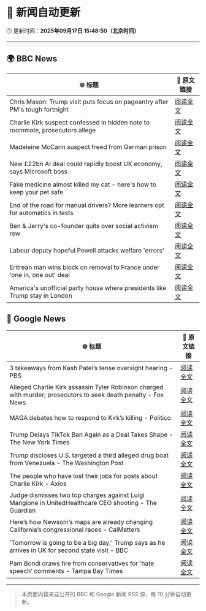 # 🧠 新闻自动更新

🕒 更新时间：**2025年09月17日 15:48:50（北京时间）**

---

## 🌍 BBC News

| 🌐 标题 | 🔗 原文链接 |
|--------|-------------|
| Chris Mason: Trump visit puts focus on pageantry after PM's tough fortnight | [阅读全文](https://www.bbc.com/news/articles/c80gk8j8epvo?at_medium=RSS&at_campaign=rss) |
| Charlie Kirk suspect confessed in hidden note to roommate, prosecutors allege | [阅读全文](https://www.bbc.com/news/articles/ckg2r8lvjn2o?at_medium=RSS&at_campaign=rss) |
| Madeleine McCann suspect freed from German prison | [阅读全文](https://www.bbc.com/news/articles/cy4rydzmrmvo?at_medium=RSS&at_campaign=rss) |
| New £22bn AI deal could rapidly boost UK economy, says Microsoft boss | [阅读全文](https://www.bbc.com/news/articles/c7016ljre03o?at_medium=RSS&at_campaign=rss) |
| Fake medicine almost killed my cat - here's how to keep your pet safe | [阅读全文](https://www.bbc.com/news/articles/cy9n0y34z14o?at_medium=RSS&at_campaign=rss) |
| End of the road for manual drivers? More learners opt for automatics in tests | [阅读全文](https://www.bbc.com/news/articles/c80gk97xe85o?at_medium=RSS&at_campaign=rss) |
| Ben & Jerry's co-founder quits over social activism row | [阅读全文](https://www.bbc.com/news/articles/c4g58xx1eero?at_medium=RSS&at_campaign=rss) |
| Labour deputy hopeful Powell attacks welfare 'errors' | [阅读全文](https://www.bbc.com/news/articles/cly6gevkn7zo?at_medium=RSS&at_campaign=rss) |
| Eritrean man wins block on removal to France under 'one in, one out' deal | [阅读全文](https://www.bbc.com/news/articles/c1dqe2443l1o?at_medium=RSS&at_campaign=rss) |
| America's unofficial party house where presidents like Trump stay in London | [阅读全文](https://www.bbc.com/news/articles/cn0x2vxl7gjo?at_medium=RSS&at_campaign=rss) |

## 📰 Google News

| 🌐 标题 | 🔗 原文链接 |
|--------|-------------|
| 3 takeaways from Kash Patel’s tense oversight hearing - PBS | [阅读全文](https://news.google.com/rss/articles/CBMilAFBVV95cUxNYkhDdzJhdXRHejQ4bUJ1QmdrTVNyZlhmTE9QOUJUaFdOUGN5dEpRNHdoS0JOY0tTamM1OUR5OTBZaW51cGRJMnk1dWQtT2lfU0NTRnREbkI0c2JYcWF5RXp5a1FvT3BIeG5WWjJ0dkpWdmpLU3N1VG1DcXBOcTJVeTRfZ2dGQVl5M3ZfdU9veEZWWWV30gGaAUFVX3lxTFB5bkh0RFpOdE40c1NPck5rcU95OXp5aDZPYXh2TUdBQUs0b3NzNHFwX2ZGNkpfVkhhMTBONE9wRThXMXZ5bFo0UDRfcDN1VVlZYVk1Qnpuc3I0Qk1zU1hOTGpsWXp3RnNVNVUzZm1KY2NlRElYa0FoTmJ6NEFNNV9JRUJEMUFJNENQUThUV0pRWDNpdXhOZG9uV0E?oc=5) |
| Alleged Charlie Kirk assassin Tyler Robinson charged with murder; prosecutors to seek death penalty - Fox News | [阅读全文](https://news.google.com/rss/articles/CBMiogFBVV95cUxQMXRoVWVlYVBCcWFKSm9ELWVxclFmc0tJQ3RVT3lFeGdad041blpSMXFJSzZWYTZVT0FQclBVeDZicS1VT0NKbXJtbmZ4UTRMZUFvdDNjTUdTZTVJMHFhbG5lVUhXSk1DMXR4VE5QRDMyZlJYYVdPUktBR2VyLVhBVF85Sl9KWG9jUGNwT2RmdmdJMDM1bFNoWHNDRDFRdE5KVWfSAacBQVVfeXFMTnhrUDJFYWJvMUEyYkpfUjl1UWNtWlI0S2xIZFl0bDI0YjFQT2EwMkgwMm1SZy1PbklrRlNqZVBUclRmTjNLRlktOUpiQ0JEZWVqc0wtdE5GaE5FOGhqNGFseHFuQ1lEWHRFTzU3SXVycXhNYzlQbE1JLTFfc0xJekJWSGV3SU92V3FvbGNOS05sUzRPeFlpSjdzSGg0emszaTlEU2lFSDg?oc=5) |
| MAGA debates how to respond to Kirk’s killing - Politico | [阅读全文](https://news.google.com/rss/articles/CBMimgFBVV95cUxQZHhZNmJnRFQyU0l6aXcxb2RaVFVJWlh4cVNBNW8yeXNUNElobDFoMzE5LWk0UVplUnVCTXFLSWxUaVdndmxWRUJhbmZpazNEWVVUbzRjdGh3YXJCeXNaa2hSa3FtZWlKRUpWbTFxRi11azJ4dWtLa3JKX1JWLXFWdWpKVmlOcmRNZ3RScFctU3U4NV9WWndjVFBR?oc=5) |
| Trump Delays TikTok Ban Again as a Deal Takes Shape - The New York Times | [阅读全文](https://news.google.com/rss/articles/CBMiekFVX3lxTE1MUFdZbmJPekRMUGtwOUJ3SjdoSnlOdFVvRFN0RnRNa1pRUzRTNnV4OU9fOG5jRGZqVjg2ZjdaSnBSOVpnUk1keXZlaXltdmt2MG53Tkc1YVJ0RmZ2MFFzM3h4RHUzRm5UOXJERGgyMWhhWmlrMF9JRHVB?oc=5) |
| Trump discloses U.S. targeted a third alleged drug boat from Venezuela - The Washington Post | [阅读全文](https://news.google.com/rss/articles/CBMiiwFBVV95cUxNMDN5b3ZnWEZNQ2Ztd3NnODljRmxmM3RQMFRTakRGV2ZBYzdDbmtYZGZLTVM1R1BabFFfVWRRclJxVVdSanYtTDNxLVFReFZQVVVHcGU4QmZmTGJYOUZiby0ybi1NemY2QjREai1CMVF1VG82Q2pyRTBxRHBpWE9ldnVva0h4YnVxNGVz?oc=5) |
| The people who have lost their jobs for posts about Charlie Kirk - Axios | [阅读全文](https://news.google.com/rss/articles/CBMie0FVX3lxTE1SSm9XWlBaQ0JFaHd1OUo1YzdpeFhzbVpMVXpzT1ozekZkOXNJN1FSYlo2b29VUnUwSE14QnJ2YV9TbDh0Z1E2U25tNXF5T3N1QjlGOGJKdi1LTmlxSDM1X1B3dFBjRHFCRjl6bDZ4Z0VteDEtUEdWRXl1OA?oc=5) |
| Judge dismisses two top charges against Luigi Mangione in UnitedHealthcare CEO shooting - The Guardian | [阅读全文](https://news.google.com/rss/articles/CBMikgFBVV95cUxPcW4xZjZEeHpGMGJlYVgxeHFGNmJOSXJRT2lfTmxsc0Nqc0lRQkhFZHFKV0NfUjRUYjBEUkxUa3h0WWM3VzdFNlp2allvTDVPYzE4b0tyUTlvWUQyNVZ0b0J5blFYRHU4S3R3ZDhzLTFVcmNPRU8tSm5fUGlyRVFhWlJ5Y09uR2Ntc0V2dk1jODJ3UQ?oc=5) |
| Here’s how Newsom’s maps are already changing California’s congressional races - CalMatters | [阅读全文](https://news.google.com/rss/articles/CBMihwFBVV95cUxQR3M0RjJNdW5veVhlem5XLUpqejVhbkhGay1vWGVJd1hvbTNld2djdjN2ZXVYSEpmUTNUM0MzZjc3dlpNZ3FwNUtTVzh6TDRJMG9qRC1GekdZb3ZsZkhndTNwcVRMZUZwWmtreVJnN2JnSkVXVEZSZnFBYTdxT29IZUwzcThENUE?oc=5) |
| 'Tomorrow is going to be a big day,' Trump says as he arrives in UK for second state visit - BBC | [阅读全文](https://news.google.com/rss/articles/CBMiU0FVX3lxTE1LekJuSm1aa2puNWg3OWNydXJSZ3VSYkI0MklkdlVubEo1Ujl1eDlQVFVTR2NYTXNDSnlvS1FaU3gyM3hkbWJjVGY5R2llc0REeHZJ?oc=5) |
| Pam Bondi draws fire from conservatives for ‘hate speech’ comments - Tampa Bay Times | [阅读全文](https://news.google.com/rss/articles/CBMivgFBVV95cUxQVy1DVlk4emQ2NlZJWXQyWlF5X3BsanNfUzBYb3RPSnd4UFM3emtrQ2tSZ1ZoY0VIUmVsa1BwRmpicVFiODBrSEppSXhYcEhaZ01aTHVwbjVFRS00cXpmQ1FEcUo1LUlpT1JHRVNGRW5GME0wMjFlTXlDQkZ1ZWtwQzQ1T0JtZFBYdkFscjdGNXViRkpPN3F0TnpiSjJJa1p1c1B3T1FzdTlwSnFtcVBCRjBGMnBsaTU5bU5OTlBB?oc=5) |

---
> 本页面内容来自公开的 BBC 和 Google 新闻 RSS 源，每 10 分钟自动更新。